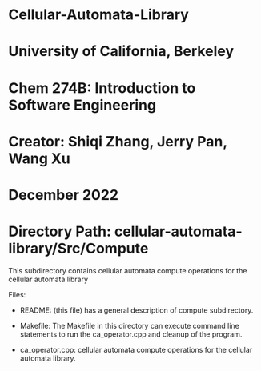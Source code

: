 # Cellular-Automata-Library
# University of California, Berkeley
# Chem 274B: Introduction to Software Engineering
# Creator: Shiqi Zhang, Jerry Pan, Wang Xu
# December 2022
# Directory Path: cellular-automata-library/Src/Compute

This subdirectory contains cellular automata compute operations for the cellular 
        automata library

Files:
  - README: (this file) has a general description of compute subdirectory.

  - Makefile: The Makefile in this directory can execute command line statements 
  to run the ca_operator.cpp and cleanup of the program.

  - ca_operator.cpp: cellular automata compute operations for the cellular 
  automata library.